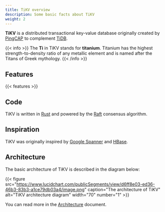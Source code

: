 ```yaml
---
title: TiKV overview
description: Some basic facts about TiKV
weight: 2
---
```


**TiKV** is a distributed transactional key-value database originally created by [PingCAP](https://pingcap.com/en) to complement [TiDB](https://github.com/pingcap/tidb).

{{< info >}}
The **Ti** in TiKV stands for **titanium**. Titanium has the highest strength-to-density ratio of any metallic element and is named after the Titans of Greek mythology.
{{< /info >}}

## Features

{{< features >}}

## Code

TiKV is written in [Rust](https://www.rust-lang.org) and powered by the [Raft](https://raft.github.io) consensus algorithm.

## Inspiration

TiKV was originally inspired by [Google Spanner](https://ai.google/research/pubs/pub39966) and [HBase](https://hbase.apache.org).

## Architecture

The basic architecture of TiKV is described in the diagram below:

{{< figure src="https://www.lucidchart.com/publicSegments/view/d6ff8e03-ed36-46b3-83b3-a1ce79db03a4/image.png" caption="The architecture of TiKV" alt="TiKV architecture diagram" width="70" number="1" >}}

You can read more in the [Architecture](../architecture) document.
